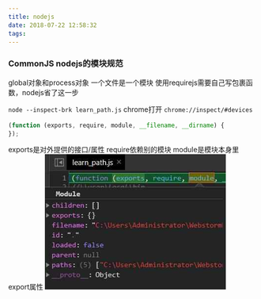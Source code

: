 ```yaml
---
title: nodejs
date: 2018-07-22 12:58:32
tags:
---
```

### CommonJS nodejs的模块规范
global对象和process对象
一个文件是一个模块
使用requirejs需要自己写包裹函数，nodejs省了这一步

`node --inspect-brk learn_path.js`
chrome打开
`chrome://inspect/#devices`
```javascript
(function (exports, require, module, __filename, __dirname) { 
});
```
exports是对外提供的接口/属性
require依赖别的模块
module是模块本身里export属性
![nodemodule](/images/nodemodule.jpg)



